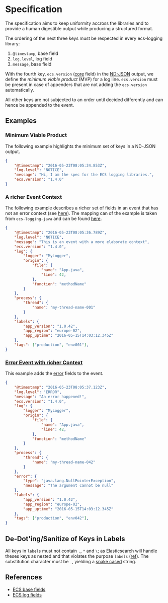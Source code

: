 # Specification

The specification aims to keep uniformity accross the libraries and to provide a human digestible output while producing a structured format.

The ordering of the next three keys must be respected in every ecs-logging library:

1. `@timestamp`, base field
2. `log.level`, log field
3. `message`, base field

With the fourth key, `ecs.version` ([core](https://www.elastic.co/guide/en/ecs/current/ecs-ecs.html) field) in the [ND-JSON](https://github.com/ndjson/ndjson-spec) output, we define the *minimum viable product* (MVP) for a log line.
`ecs.version` must be present in case of appenders that are not adding the `ecs.version` automatically.

All other keys are not subjected to an order until decided differently and can hence be appended to the event.

## Examples

### Minimum Viable Product

The following example highlights the minimum set of keys in a ND-JSON output.

```json
{
    "@timestamp": "2016-05-23T08:05:34.853Z",
    "log.level": "NOTICE",
    "message": "Hi, I am the spec for the ECS logging libraries.",
    "ecs.version": "1.4.0"
}
```

### A richer Event Context

The following example describes a richer set of fields in an event that has not an error context (see [here](#example-error-event)). The mapping can of the example is taken from `ecs-logging-java` and can be found [here](https://github.com/elastic/ecs-logging-java#mapping).


```json
{
    "@timestamp": "2016-05-23T08:05:36.789Z",
    "log.level": "NOTICE",
    "message": "This is an event with a more elaborate context",
    "ecs.version": "1.4.0",
    "log": {
        "logger": "MyLogger",
        "origin": {
            "file": {
                "name": "App.java",
                "line": 42,
            },
            "function": "methodName"
        }
    },
    "process": {
        "thread": {
            "name": "my-thread-name-001"
        }
    },
    "labels": {
        "app_version": "1.0.42",
        "app_region": "europe-02",
        "app_uptime": "2016-05-15T14:03:12.345Z"
    },
    "tags": ["production", "env001"],
}
```

### [Error Event with richer Context](#example-error-event)

This example adds the [error](https://www.elastic.co/guide/en/ecs/current/ecs-error.html) fields to the event.

```json
{
    "@timestamp": "2016-05-23T08:05:37.123Z",
    "log.level": "ERROR",
    "message": "An error happened!",
    "ecs.version": "1.4.0",
    "log": {
        "logger": "MyLogger",
        "origin": {
            "file": {
                "name": "App.java",
                "line": 42,
            },
            "function": "methodName"
        }
    },
    "process": {
        "thread": {
            "name": "my-thread-name-042"
        }
    },
    "error": {
        "type": "java.lang.NullPointerException",
        "message": "The argument cannot be null"
    },
    "labels": {
        "app_version": "1.0.42",
        "app_region": "europe-02",
        "app_uptime": "2016-05-15T14:03:12.345Z"
    },
    "tags": ["production", "env042"],
}
```

## De-Dot'ing/Sanitize of Keys in Labels
All keys in `labels` must not contain `.`, `*` and `\`; as Elasticsearch will handle theses keys as nested and that violates the purpose `labels` ([ref](https://www.elastic.co/guide/en/ecs/current/ecs-base.html)).
The substitution character must be `_`, yielding a [snake cased](https://en.wikipedia.org/wiki/Snake_case) string.

## References
* [ECS base fields](https://www.elastic.co/guide/en/ecs/current/ecs-base.html)
* [ECS log fields](https://www.elastic.co/guide/en/ecs/current/ecs-log.html)
